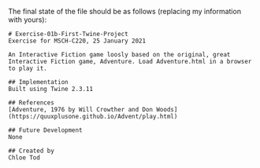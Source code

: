 The final state of the file should be as follows (replacing my information with yours):
```
# Exercise-01b-First-Twine-Project
Exercise for MSCH-C220, 25 January 2021

An Interactive Fiction game loosly based on the original, great Interactive Fiction game, Adventure. Load Adventure.html in a browser to play it.

## Implementation
Built using Twine 2.3.11

## References
[Adventure, 1976 by Will Crowther and Don Woods](https://quuxplusone.github.io/Advent/play.html)

## Future Development
None

## Created by 
Chloe Tod
